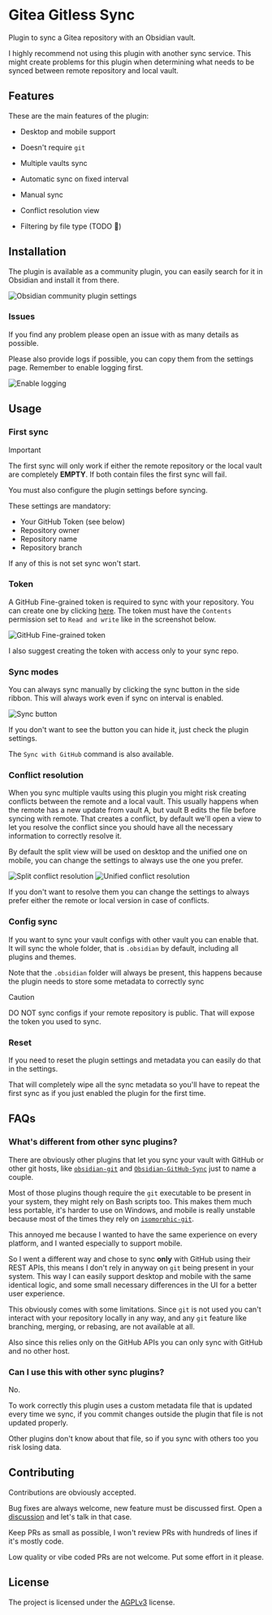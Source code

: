 # Gitea Gitless Sync

Plugin to sync a Gitea repository with an Obsidian vault.

I highly recommend not using this plugin with another sync service.
This might create problems for this plugin when determining what needs to be synced between remote repository and local vault.

## Features

These are the main features of the plugin:

- Desktop and mobile support
- Doesn't require `git`
- Multiple vaults sync
- Automatic sync on fixed interval
- Manual sync
- Conflict resolution view

- Filtering by file type (TODO 🔨)

## Installation

The plugin is available as a community plugin, you can easily search for it in Obsidian and install it from there.

![Obsidian community plugin settings](./assets/install_instructions.png)

### Issues

If you find any problem please open an issue with as many details as possible.

Please also provide logs if possible, you can copy them from the settings page. Remember to enable logging first.

![Enable logging](./assets/logs_settings.png)

## Usage

### First sync

> [!IMPORTANT]
> The first sync will only work if either the remote repository or the local vault are completely **EMPTY**. If both contain files the first sync will fail.

You must also configure the plugin settings before syncing.

These settings are mandatory:

- Your GitHub Token (see below)
- Repository owner
- Repository name
- Repository branch

If any of this is not set sync won't start.

### Token

A GitHub Fine-grained token is required to sync with your repository. You can create one by clicking [here](https://github.com/settings/personal-access-tokens/new).
The token must have the `Contents` permission set to `Read and write` like in the screenshot below.

![GitHub Fine-grained token](./assets/token_permissions.png)

I also suggest creating the token with access only to your sync repo.

### Sync modes

You can always sync manually by clicking the sync button in the side ribbon.
This will always work even if sync on interval is enabled.

![Sync button](./assets/sync_button.png)

If you don't want to see the button you can hide it, just check the plugin settings.

The `Sync with GitHub` command is also available.

### Conflict resolution

When you sync multiple vaults using this plugin you might risk creating conflicts between the remote and a local vault.
This usually happens when the remote has a new update from vault A, but vault B edits the file before syncing with remote.
That creates a conflict, by default we'll open a view to let you resolve the conflict since you should have all the necessary
information to correctly resolve it.

By default the split view will be used on desktop and the unified one on mobile, you can change the settings to always use the one you prefer.

![Split conflict resolution](./assets/split_diff_view.png)
![Unified conflict resolution](./assets/unified_diff_view.png)

If you don't want to resolve them you can change the settings to always prefer either the remote or local version in case of conflicts.

### Config sync

If you want to sync your vault configs with other vault you can enable that.
It will sync the whole folder, that is `.obsidian` by default, including all plugins and themes.

Note that the `.obsidian` folder will always be present, this happens because the plugin
needs to store some metadata to correctly sync

> [!CAUTION]
> DO NOT sync configs if your remote repository is public.
> That will expose the token you used to sync.

### Reset

If you need to reset the plugin settings and metadata you can easily do that in the settings.

That will completely wipe all the sync metadata so you'll have to repeat the first sync as if you just enabled the plugin for the first time.

## FAQs

### What's different from other sync plugins?

There are obviously other plugins that let you sync your vault with GitHub or other git hosts, like [`obsidian-git`](https://github.com/Vinzent03/obsidian-git) and [`Obsidian-GitHub-Sync`](https://github.com/kevinmkchin/Obsidian-GitHub-Sync) just to name a couple.

Most of those plugins though require the `git` executable to be present in your system, they might rely on Bash scripts too. This makes them much less portable, it's harder to use on Windows, and mobile is really unstable because most of the times they rely on [`isomorphic-git`](https://isomorphic-git.org/).

This annoyed me because I wanted to have the same experience on every platform, and I wanted especially to support mobile.

So I went a different way and chose to sync **only** with GitHub using their REST APIs, this means I don't rely in anyway on `git` being present in your system. This way I can easily support desktop and mobile with the same identical logic, and some small necessary differences in the UI for a better user experience.

This obviously comes with some limitations. Since `git` is not used you can't interact with your repository locally in any way, and any `git` feature like branching, merging, or rebasing, are not available at all.

Also since this relies only on the GitHub APIs you can only sync with GitHub and no other host.

### Can I use this with other sync plugins?

No.

To work correctly this plugin uses a custom metadata file that is updated every time we sync, if you commit changes outside the plugin that file is not updated properly.

Other plugins don't know about that file, so if you sync with others too you risk losing data.

## Contributing

Contributions are obviously accepted.

Bug fixes are always welcome, new feature must be discussed first. Open a [discussion](https://github.com/silvanocerza/github-gitless-sync/discussions) and let's talk in that case.

Keep PRs as small as possible, I won't review PRs with hundreds of lines if it's mostly code.

Low quality or vibe coded PRs are not welcome. Put some effort in it please.

## License

The project is licensed under the [AGPLv3](https://www.gnu.org/licenses/agpl-3.0.en.html) license.
